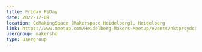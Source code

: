 ```yaml
---
title: Friday PiDay
date: 2022-12-09
location: CoMakingSpace (Makerspace Heidelberg), Heidelberg
link: https://www.meetup.com/Heidelberg-Makers-Meetup/events/nktprsydcqbmb/
usergroup: makershd
type: usergroup
---
```


